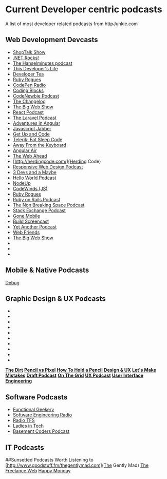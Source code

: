 # Current Developer centric podcasts

A list of most developer related podcasts from httpJunkie.com

## Web Development Devcasts

* [ShopTalk Show](http://shoptalkshow.com)
* [.NET Rocks!](http://www.dotnetrocks.com/)  
* [The Hanselminutes podcast](http://hanselminutes.com)  
* [This Developer's Life](http://thisdeveloperslife.com/)  
* [Developer Tea](https://developertea.com)
* [Ruby Rogues](http://devchat.tv/ruby-rogues)
* [CodePen Radio](https://blog.codepen.io/radio)
* [Coding Blocks](http://www.codingblocks.net)
* [CodeNewbie Podcast](http://www.codenewbie.org/podcast) 
* [The Changelog](https://changelog.com/podcast/)
* [The Big Web Show](http://5by5.tv/bigwebshow)
* [React Podcast](http://reactpodcast.com/)
* [The Laravel Podcast](http://www.laravelpodcast.com)  
* [Adventures in Angular](http://devchat.tv/adventures-in-angular/)
* [Javascript Jabber](http://jsjabber.com/)
* [Get Up and Code](http://getupandcode.com/)
* [Telerik: Eat Sleep Code](https://soundcloud.com/esc-podcast)
* [Away From the Keyboard](http://awayfromthekeyboard.com/)
* [Angular Air](http://ng-air.github.io/)
* [The Web Ahead](http://player.fm/series/the-web-ahead/)
* [http://herdingcode.com/](Herding Code)
* [Responsive Web Design Podcast](http://responsivewebdesign.com/podcast/)
* [3 Devs and a Maybe](http://threedevsandamaybe.com/)
* [Hello World Podcast](http://wildermuth.com/hwpod/)
* [NodeUp](http://nodeup.com/)
* [CodeWinds (JS)](http://codewinds.com/podcast.html)
* [Ruby Rogues](http://devchat.tv/ruby-rogues/)
* [Ruby on Rails Podcast](http://5by5.tv/rubyonrails)
* [The Non Breaking Space Podcast](http://goodstuff.fm/nbsp)
* [Stack Exchange Podcast](http://blog.stackexchange.com/tags/podcasts/)
* [Gone Mobile](http://gonemobile.io/)
* [Build Screencast](http://build-podcast.com/)
* [Yet Another Podcast](http://jesseliberty.com/podcast/)
* [Web Friends](http://webfriends.io/)
* [The Big Web Show](http://5by5.tv/bigwebshow)
* []()
* []()
* 

## Mobile & Native Podcasts
[Debug](http://www.imore.com/debug/)

## Graphic Design & UX Podcasts
* []()
* []()
* []()
* []()
* []()
* []()
* []()
* []()
* []()
* []()

<strong><a href="http://www.freshtilledsoil.com/category/podcast/">The Dirt</a></strong>
<strong><a href="http://pencilvspixel.com/">Pencil vs Pixel</a></strong>
<strong><a href="http://howtoholdapencil.com/">How To Hold a Pencil</a></strong>
<strong><a href="http://www.sitepoint.com/design-ux/">Design &amp; UX</a></strong>
<strong><a href="http://www.muleradio.net/mistakes/">Let's Make Mistakes</a></strong>
<strong><a href="http://unmatchedstyle.com/category/draft">Draft Podcast</a></strong>
<strong><a href="http://onthegrid.co/">On The Grid</a></strong>
<strong><a href="http://uxpod.com/">UX Podcast</a></strong>
<strong><a href="http://www.uie.com/brainsparks/topics/podcasts/">User Interface Engineering</a></strong>

## Software Podcasts

* [Functional Geekery](http://www.functionalgeekery.com)
* [Software Engineering Radio](http://www.se-radio.net/) 
* [Radio TFS](http://radiotfs.com/)
* [Ladies in Tech](http://ladiesintech.com/category/podcast/)
* [Basement Coders Podcast](http://basementcoders.com/category/podcast/)

## IT Podcasts

##Sunsetted Podcasts Worth Listening to
[http://www.goodstuff.fm/thegentlymad.com](The Gently Mad)
[The Freelance Web](http://www.thefreelanceweb.com/)
[Happy Monday](http://happymondaypodcast.com/)
